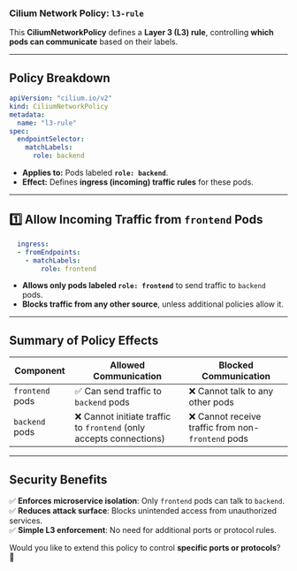 ### **Cilium Network Policy: `l3-rule`**  

This **CiliumNetworkPolicy** defines a **Layer 3 (L3) rule**, controlling **which pods can communicate** based on their labels.  

---

## **Policy Breakdown**
```yaml
apiVersion: "cilium.io/v2"
kind: CiliumNetworkPolicy
metadata:
  name: "l3-rule"
spec:
  endpointSelector:
    matchLabels:
      role: backend
```
- **Applies to:** Pods labeled **`role: backend`**.  
- **Effect:** Defines **ingress (incoming) traffic rules** for these pods.

---

## **1️⃣ Allow Incoming Traffic from `frontend` Pods**
```yaml
  ingress:
  - fromEndpoints:
    - matchLabels:
        role: frontend
```
- **Allows only pods labeled `role: frontend`** to send traffic to `backend` pods.  
- **Blocks traffic from any other source**, unless additional policies allow it.

---

## **Summary of Policy Effects**
| **Component**   | **Allowed Communication**       | **Blocked Communication** |
|----------------|--------------------------------|--------------------------|
| `frontend` pods | ✅ Can send traffic to `backend` pods | ❌ Cannot talk to any other pods |
| `backend` pods  | ❌ Cannot initiate traffic to `frontend` (only accepts connections) | ❌ Cannot receive traffic from non-`frontend` pods |

---

## **Security Benefits**
✅ **Enforces microservice isolation**: Only `frontend` pods can talk to `backend`.  
✅ **Reduces attack surface**: Blocks unintended access from unauthorized services.  
✅ **Simple L3 enforcement**: No need for additional ports or protocol rules.

Would you like to extend this policy to control **specific ports or protocols**? 🚀